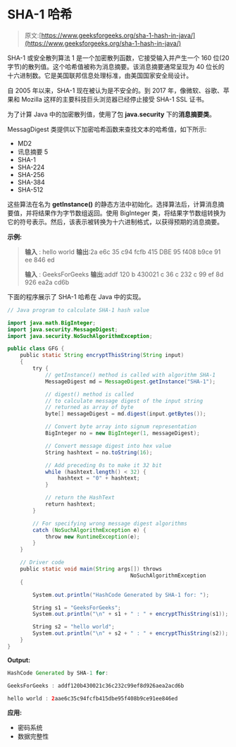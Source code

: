# SHA-1 哈希

> 原文:[https://www.geeksforgeeks.org/sha-1-hash-in-java/](https://www.geeksforgeeks.org/sha-1-hash-in-java/)

SHA-1 或安全散列算法 1 是一个加密散列函数，它接受输入并产生一个 160 位(20 字节)的散列值。这个哈希值被称为消息摘要。该消息摘要通常呈现为 40 位长的十六进制数。它是美国联邦信息处理标准，由美国国家安全局设计。

自 2005 年以来，SHA-1 现在被认为是不安全的。到 2017 年，像微软、谷歌、苹果和 Mozilla 这样的主要科技巨头浏览器已经停止接受 SHA-1 SSL 证书。

为了计算 Java 中的加密散列值，使用了包 **java.security** 下的**消息摘要类**。

MessagDigest 类提供以下加密哈希函数来查找文本的哈希值，如下所示:

*   MD2
*   讯息摘要 5
*   SHA-1
*   SHA-224
*   SHA-256
*   SHA-384
*   SHA-512

这些算法在名为 **getInstance()** 的静态方法中初始化。选择算法后，计算消息摘要值，并将结果作为字节数组返回。使用 BigInteger 类，将结果字节数组转换为它的符号表示。然后，该表示被转换为十六进制格式，以获得预期的消息摘要。

**示例:**

> **输入** : hello world
> **输出**:2a e6c 35 c94 fcfb 415 DBE 95 f408 b9ce 91 ee 846 ed
> 
> **输入** : GeeksForGeeks
> **输出**:addf 120 b 430021 c 36 c 232 c 99 ef 8d 926 ea2a cd6b

下面的程序展示了 SHA-1 哈希在 Java 中的实现。

```java
// Java program to calculate SHA-1 hash value

import java.math.BigInteger;
import java.security.MessageDigest;
import java.security.NoSuchAlgorithmException;

public class GFG {
    public static String encryptThisString(String input)
    {
        try {
            // getInstance() method is called with algorithm SHA-1
            MessageDigest md = MessageDigest.getInstance("SHA-1");

            // digest() method is called
            // to calculate message digest of the input string
            // returned as array of byte
            byte[] messageDigest = md.digest(input.getBytes());

            // Convert byte array into signum representation
            BigInteger no = new BigInteger(1, messageDigest);

            // Convert message digest into hex value
            String hashtext = no.toString(16);

            // Add preceding 0s to make it 32 bit
            while (hashtext.length() < 32) {
                hashtext = "0" + hashtext;
            }

            // return the HashText
            return hashtext;
        }

        // For specifying wrong message digest algorithms
        catch (NoSuchAlgorithmException e) {
            throw new RuntimeException(e);
        }
    }

    // Driver code
    public static void main(String args[]) throws 
                                       NoSuchAlgorithmException
    {

        System.out.println("HashCode Generated by SHA-1 for: ");

        String s1 = "GeeksForGeeks";
        System.out.println("\n" + s1 + " : " + encryptThisString(s1));

        String s2 = "hello world";
        System.out.println("\n" + s2 + " : " + encryptThisString(s2));
    }
}
```

**Output:**

```java
HashCode Generated by SHA-1 for: 

GeeksForGeeks : addf120b430021c36c232c99ef8d926aea2acd6b

hello world : 2aae6c35c94fcfb415dbe95f408b9ce91ee846ed

```

**应用:**

*   密码系统
*   数据完整性